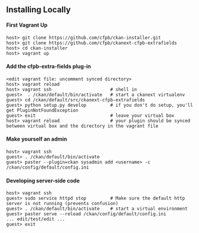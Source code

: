 ## Installing Locally

#### First Vagrant Up
```shell
host> git clone https://github.com/cfpb/ckan-installer.git
host> git clone https://github.com/cfpb/ckanext-cfpb-extrafields
host> cd ckan-installer
host> vagrant up
```

#### Add the cfpb-extra-fields plug-in
```shell
<edit vagrant file: uncomment synced directory>
host> vagrant reload
host> vagrant ssh                      # shell in
guest>  . /ckan/default/bin/activate   # start a ckanext virtualenv
guest> cd /ckan/default/src/ckanext-cfpb-extrafields
guest> python setup.py develop         # if you don't do setup, you'll get PluginNotFoundException
guest> exit                            # leave your virtual box
host> vagrant reload                   # your plugin should be synced between virtual box and the directory in the vagrant file
```

#### Make yourself an admin
```shell
host> vagrant ssh
guest> . /ckan/default/bin/activate
guest> paster --plugin=ckan sysadmin add <username> -c /ckan/config/default/config.ini
```

#### Developing server-side code
```shell
host> vagrant ssh
guest> sudo service httpd stop         # Make sure the default http server is not running (prevents confusion)
guest> . /ckan/default/bin/activate    # start a virtual environment
guest> paster serve --reload /ckan/config/default/config.ini
... edit/test/edit ...
guest> exit
```
